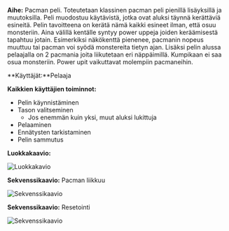 **Aihe:** Pacman peli. Toteutetaan klassinen pacman peli pienillä lisäyksillä
 ja muutoksilla. Peli muodostuu käytävistä, jotka ovat aluksi täynnä kerättäviä
 esineitä. Pelin tavoitteena on kerätä nämä kaikki esineet ilman, että osuu monsteriin.
 Aina välillä kentälle syntyy power uppeja joiden keräämisestä tapahtuu jotain.
 Esimerkiksi näkökenttä pienenee, pacmanin nopeus muuttuu tai pacman voi syödä monstereita tietyn ajan. Lisäksi pelin alussa
 pelaajalla on 2 pacmania joita liikutetaan eri näppäimillä. Kumpikaan ei saa
 osua monsteriin. Power upit vaikuttavat molempiin pacmaneihin. 

**Käyttäjät:**Pelaaja

**Kaikkien käyttäjien toiminnot:**
* Pelin käynnistäminen
* Tason valitseminen
  * Jos enemmän kuin yksi, muut aluksi lukittuja
* Pelaaminen
* Ennätysten tarkistaminen
* Pelin sammutus

**Luokkakaavio:**

![Luokkakavio](/dokumentaatio/Kaaviot/Luokkakaavio.png)

**Sekvenssikaavio:** Pacman liikkuu

![Sekvenssikaavio](/dokumentaatio/Kaaviot/Sekvenssikaavio1.png)

**Sekvenssikaavio:** Resetointi

![Sekvenssikaavio](/dokumentaatio/Kaaviot/Sekvenssikaavio2.png)
